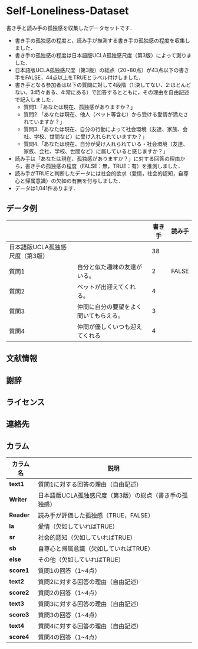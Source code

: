 # Self-Loneliness-Dataset

書き手と読み手の孤独感を収集したデータセットです．  
* 書き手の孤独感の程度と，読み手が推測する書き手の孤独感の程度を収集しました．
* 書き手の孤独感の程度は日本語版UCLA孤独感尺度（第3版）によって測りました．
* 日本語版UCLA孤独感尺度（第3版）の総点（20~80点）が43点以下の書き手をFALSE，44点以上をTRUEとラベル付けしました．
* 書き手となる参加者は以下の質問に対して4段階（1:決してない、2:ほとんどない、3:時々ある、4:常にある）で回答するとともに，その理由を自由記述で記入しました．
    * 質問1.「あなたは現在、孤独感がありますか？」
    * 質問2.「あなたは現在、他人（ペット等含む）から受ける愛情が満たされていますか？」
    * 質問3.「あなたは現在、自分の行動によって社会環境（友達、家族、会社、学校、世間など）に受け入れられていますか？」
    * 質問4.「あなたは現在、自分が受け入れられている・社会環境（友達、家族、会社、学校、世間など）に属していると感じますか？」
* 読み手は「あなたは現在、孤独感がありますか？」に対する回答の理由から，書き手の孤独感の程度（FALSE：無，TRUE：有）を推測しました．
* 読み手がTRUEと判断したデータには社会的欲求（愛情，社会的認知，自尊心と帰属意識）の欠如の有無を付与しました．
* データは1,041件あります．

## データ例

|  | | 書き手 | 読み手 |
|---------|-----------------------------|------|--------|
| 日本語版UCLA孤独感尺度（第3版） |  | 38   |        |
| 質問1   | 自分と似た趣味の友達がいる。   | 2    | FALSE  |
| 質問2   | ペットが出迎えてくれる。     | 4    |        |
| 質問3   | 仲間に自分の要望をよく聞いてもらえる。 | 3 |        |
| 質問4   | 仲間が優しくいつも迎えてくれる | 4    |        |


## 文献情報

## 謝辞

## ライセンス

## 連絡先

## カラム

| カラム名        | 説明 |
|---------------|------------------------------------------------------------------------------------------------------------------------------------|
| **text1**  | 質問1に対する回答の理由（自由記述） |
| **Writer** | 日本語版UCLA孤独感尺度（第3版）の総点（書き手の孤独感） |
| **Reader** | 読み手が評価した孤独感（TRUE，FALSE） |
| **la**        | 愛情（欠如していればTRUE） |
| **sr**        | 社会的認知（欠如していればTRUE） |
| **sb**        | 自尊心と帰属意識（欠如していればTRUE） |
| **else**      | その他（欠如していればTRUE） |
| **score1** | 質問1の回答（1~4点） |
| **text2**   | 質問2に対する回答の理由（自由記述） |
| **score2**  | 質問2の回答（1~4点）|
| **text3**   | 質問3に対する回答の理由（自由記述） |
| **score3**  | 質問3の回答（1~4点） |
| **text4**   | 質問4に対する回答の理由（自由記述） |
| **score4**  | 質問4の回答（1~4点）|
